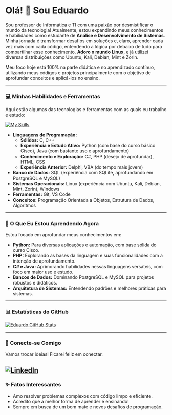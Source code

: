 # Olá! 👋 Sou Eduardo

Sou professor de Informática e TI com uma paixão por desmistificar o mundo da tecnologia! Atualmente, estou expandindo meus conhecimentos e habilidades como estudante de **Análise e Desenvolvimento de Sistemas**. Minha jornada é transformar desafios em soluções e, claro, aprender cada vez mais com cada código, entendendo a lógica por debaixo de tudo para compartilhar esse conhecimento. **Adoro o mundo Linux**, e já utilizei diversas distribuições como Ubuntu, Kali, Debian, Mint e Zorin.

Meu foco hoje está 100% na parte didática e no aprendizado contínuo, utilizando meus códigos e projetos principalmente com o objetivo de aprofundar conceitos e aplicá-los no ensino.

---

### 💻 Minhas Habilidades e Ferramentas

Aqui estão algumas das tecnologias e ferramentas com as quais eu trabalho e estudo:

[![My Skills](https://skillicons.dev/icons?i=c,cpp,cs,java,python,php,sqlite,postgresql,mysql,vscode,git,linux,windows,html,css)](https://skillicons.dev)

* **Linguagens de Programação:**
    * **Sólidos:** C, C++
    * **Experiência e Estudo Ativo:** Python (com base do curso básico Cisco), Java (com bastante uso e aprofundamento)
    * **Conhecimento e Exploração:** C#, PHP (desejo de aprofundar), HTML, CSS
    * **Experiência Anterior:** Delphi, VBA (do tempo mais jovem)
* **Banco de Dados:** SQL (experiência com SQLite, aprofundando em PostgreSQL e MySQL)
* **Sistemas Operacionais:** Linux (experiência com Ubuntu, Kali, Debian, Mint, Zorin), Windows
* **Ferramentas:** Git, VS Code
* **Conceitos:** Programação Orientada a Objetos, Estrutura de Dados, Algoritmos

---

### 🌱 O Que Eu Estou Aprendendo Agora

Estou focado em aprofundar meus conhecimentos em:

* **Python:** Para diversas aplicações e automação, com base sólida do curso Cisco.
* **PHP:** Explorando as bases da linguagem e suas funcionalidades com a intenção de aprofundamento.
* **C# e Java:** Aprimorando habilidades nessas linguagens versáteis, com foco em maior uso e estudo.
* **Bancos de Dados:** Dominando PostgreSQL e MySQL para projetos robustos e didáticos.
* **Arquitetura de Sistemas:** Entendendo padrões e melhores práticas para sistemas.

---

### 📊 Estatísticas do GitHub

[![Eduardo GitHub Stats](https://github-readme-stats.vercel.app/api?username=Eduardofbarreto&show_icons=true&theme=dracula&hide_border=true&locale=pt-br)](https://github.com/anuraghazra/github-readme-stats)

---

### 🔗 Conecte-se Comigo

Vamos trocar ideias! Ficarei feliz em conectar.

[![LinkedIn](https://img.shields.io/badge/LinkedIn-0077B5?style=for-the-badge&logo=linkedin&logoColor=white)](https://www.linkedin.com/in/eduardo-filippsen-barreto-944037101/)
---

### ✨ Fatos Interessantes

* Amo resolver problemas complexos com código limpo e eficiente.
* Acredito que a melhor forma de aprender é ensinando!
* Sempre em busca de um bom mate e novos desafios de programação.

